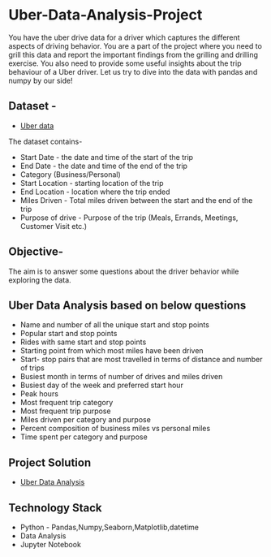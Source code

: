 # Uber-Data-Analysis-Project

You have the uber drive data for a driver which captures the different aspects of driving behavior. You are a part of the project where you need to grill this data and report the important findings from the grilling and drilling exercise. You also need to provide some useful insights about the trip behaviour of a Uber driver. Let us try to dive into the data with pandas and numpy by our side!

## Dataset -

- [Uber data](https://github.com/Rahul1097/Uber-Data-Analysis-Project/blob/master/uberdrive.csv)

The dataset contains-

- Start Date - the date and time of the start of the trip
- End Date - the date and time of the end of the trip
- Category (Business/Personal)
- Start Location - starting location of the trip
- End Location - location where the trip ended
- Miles Driven - Total miles driven between the start and the end of the trip
- Purpose of drive - Purpose of the trip (Meals, Errands, Meetings, Customer Visit etc.)

## Objective-

The aim is to answer some questions about the driver behavior while exploring the data.

## Uber Data Analysis based on below questions

- Name and number of all the unique start and stop points
- Popular start and stop points
- Rides with same start and stop points
- Starting point from which most miles have been driven
- Start- stop pairs that are most travelled in terms of distance and number of trips
- Busiest month in terms of number of drives and miles driven
- Busiest day of the week and preferred start hour
- Peak hours
- Most frequent trip category
- Most frequent trip purpose
- Miles driven per category and purpose
- Percent composition of business miles vs personal miles
- Time spent per category and purpose

## Project Solution

- [Uber Data Analysis](https://github.com/Rahul1097/Uber-Data-Analysis-Project/blob/master/Uber_pandas_to_upload.ipynb)

## Technology Stack
- Python - Pandas,Numpy,Seaborn,Matplotlib,datetime
- Data Analysis
- Jupyter Notebook
